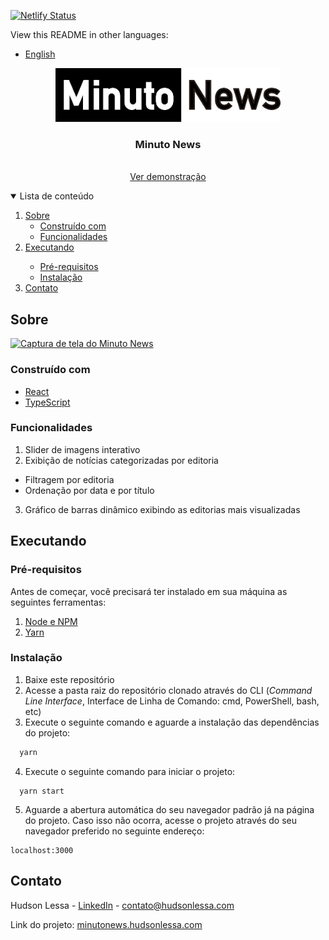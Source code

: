 [![Netlify Status](https://api.netlify.com/api/v1/badges/a38df661-4ef8-4b0a-91f4-b759885804da/deploy-status)](https://app.netlify.com/sites/minuto-news/deploys)



View this README in other languages:

* [English](README.md)



<p align="center">
  <a href="http://minutonews.hudsonlessa.com">
    <img src="src/assets/logo.svg" alt="Logo" width="360">
  </a>

  <h3 align="center">Minuto News</h3>

  <p align="center">
    <br />
    <a href="http://minutonews.hudsonlessa.com">Ver demonstração</a>
  </p>
</p>

<details open="open">
  <summary>Lista de conteúdo</summary>
  <ol>
    <li>
      <a href="#sobre">Sobre</a>
      <ul>
        <li><a href="#construido-com">Construído com</a></li>
        <li><a href="#funcionalidades">Funcionalidades</a></li>
      </ul>
    </li>
    <li>
    <a href="#executando">Executando</a></li>
      <ul>
        <li><a href="#pre-requisitos">Pré-requisitos</a></li>
        <li><a href="#instalacao">Instalação</a></li>
      </ul>
    </li>
    <li><a href="#contato">Contato</a></li>
  </ol>
</details>



## Sobre

[![Captura de tela do Minuto News][product-screenshot]](http://minutonews.hudsonlessa.com)

### Construído com

* [React](http://reactjs.org)
* [TypeScript](http://typescriptlang.org)

### Funcionalidades
1. Slider de imagens interativo
2. Exibição de notícias categorizadas por editoria
* Filtragem por editoria
* Ordenação por data e por título
3. Gráfico de barras dinâmico exibindo as editorias mais visualizadas



## Executando

### Pré-requisitos

Antes de começar, você precisará ter instalado em sua máquina as seguintes ferramentas:
1. [Node e NPM](http://nodejs.org)
2. [Yarn](http://yarnpkg.com)

### Instalação

1. Baixe este repositório
2. Acesse a pasta raiz do repositório clonado através do CLI (*Command Line Interface*, Interface de Linha de Comando: cmd, PowerShell, bash, etc)
3. Execute o seguinte comando e aguarde a instalação das dependências do projeto:
  ```sh
    yarn
  ```
4. Execute o seguinte comando para iniciar o projeto:
  ```ssh
    yarn start
  ```
5. Aguarde a abertura automática do seu navegador padrão já na página do projeto. Caso isso não ocorra, acesse o projeto através do seu navegador preferido no seguinte endereço:
  ```
  localhost:3000
  ```



## Contato

Hudson Lessa - [LinkedIn](http://linkedin/in/hudsonlessa) - contato@hudsonlessa.com

Link do projeto: [minutonews.hudsonlessa.com](http://minutonews.hudsonlessa.com)



[product-screenshot]: images/screenshot.png
